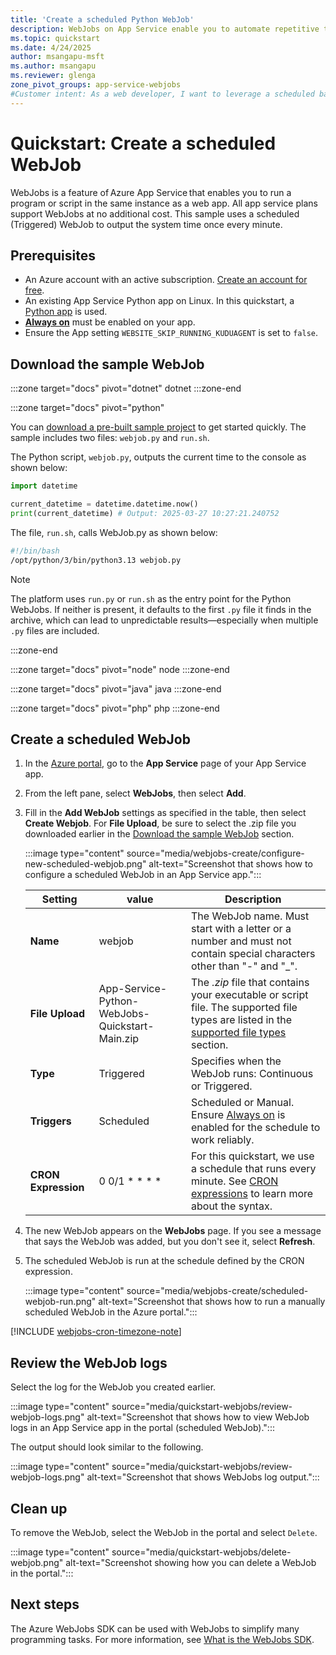 ```yaml
---
title: 'Create a scheduled Python WebJob'
description: WebJobs on App Service enable you to automate repetitive tasks on your app. Learn how to create scheduled WebJobs in Azure App Service.
ms.topic: quickstart
ms.date: 4/24/2025
author: msangapu-msft
ms.author: msangapu
ms.reviewer: glenga
zone_pivot_groups: app-service-webjobs
#Customer intent: As a web developer, I want to leverage a scheduled background task to keep my application running smoothly.
---
```


# Quickstart: Create a scheduled WebJob

WebJobs is a feature of Azure App Service that enables you to run a program or script in the same instance as a web app. All app service plans support WebJobs at no additional cost. This sample uses a scheduled (Triggered) WebJob to output the system time once every minute.  

## Prerequisites

- An Azure account with an active subscription. [Create an account for free](https://azure.microsoft.com/free/?ref=microsoft.com&utm_source=microsoft.com&utm_medium=docs&utm_campaign=visualstudio).
- An existing App Service Python app on Linux.  In this quickstart, a [Python app](quickstart-python) is used.
- **[Always on](configure-common.md?tabs=portal#configure-general-settings)** must be enabled on your app.
- Ensure the App setting `WEBSITE_SKIP_RUNNING_KUDUAGENT` is set to `false`.

## Download the sample WebJob

:::zone target="docs" pivot="dotnet"
dotnet
:::zone-end

:::zone target="docs" pivot="python"

You can [download a pre-built sample project](https://github.com/Azure-Samples/App-Service-Python-WebJobs-QuickStart/archive/refs/heads/main.zip) to get started quickly. The sample includes two files: `webjob.py` and `run.sh`.

The Python script, `webjob.py`, outputs the current time to the console as shown below:

```Python 
import datetime 

current_datetime = datetime.datetime.now() 
print(current_datetime) # Output: 2025-03-27 10:27:21.240752 
``` 

The file, `run.sh`, calls WebJob.py as shown below:

```Bash
#!/bin/bash
/opt/python/3/bin/python3.13 webjob.py
``` 

> [!NOTE]
> The platform uses `run.py` or `run.sh` as the entry point for the Python WebJobs. If neither is present, it defaults to the first `.py` file it finds in the archive, which can lead to unpredictable results—especially when multiple `.py` files are included.

:::zone-end

:::zone target="docs" pivot="node"
node
:::zone-end

:::zone target="docs" pivot="java"
java
:::zone-end

:::zone target="docs" pivot="php"
php
:::zone-end


## Create a scheduled WebJob

1. In the [Azure portal](https://portal.azure.com), go to the **App Service** page of your App Service app.

1. From the left pane, select **WebJobs**, then select **Add**.

1. Fill in the **Add WebJob** settings as specified in the table, then select **Create Webjob**. For **File Upload**, be sure to select the .zip file you downloaded earlier in the [Download the sample WebJob](#download-the-sample-webjob) section.

    :::image type="content" source="media/webjobs-create/configure-new-scheduled-webjob.png" alt-text="Screenshot that shows how to configure a scheduled WebJob in an App Service app.":::

   | Setting      | value   | Description  |
   | ------------ | ----------------- | ------------ |
   | **Name** | webjob | The WebJob name. Must start with a letter or a number and must not contain special characters other than "-" and "_". |
   | **File Upload** | App-Service-Python-WebJobs-Quickstart-Main.zip | The *.zip* file that contains your executable or script file. The supported file types are listed in the [supported file types](webjobs-create.md?tabs=windowscode#acceptablefiles) section. |
   | **Type** | Triggered | Specifies when the WebJob runs: Continuous or Triggered. |
   | **Triggers** | Scheduled | Scheduled or Manual. Ensure [Always on](configure-common.md?tabs=portal#configure-general-settings) is enabled for the schedule to work reliably.|
   | **CRON Expression** | 0 0/1 * * * * | For this quickstart, we use a schedule that runs every minute. See [CRON expressions](webjobs-create.md?tabs=windowscode#ncrontab-expressions) to learn more about the syntax. |

1. The new WebJob appears on the **WebJobs** page. If you see a message that says the WebJob was added, but you don't see it, select **Refresh**. 

1. The scheduled WebJob is run at the schedule defined by the CRON expression. 

    :::image type="content" source="media/webjobs-create/scheduled-webjob-run.png" alt-text="Screenshot that shows how to run a manually scheduled WebJob in the Azure portal.":::

[!INCLUDE [webjobs-cron-timezone-note](../../includes/webjobs-cron-timezone-note.md)]

## Review the WebJob logs

Select the log for the WebJob you created earlier.

:::image type="content" source="media/quickstart-webjobs/review-webjob-logs.png" alt-text="Screenshot that shows how to view WebJob logs in an App Service app in the portal (scheduled WebJob).":::


The output should look similar to the following.

:::image type="content" source="media/quickstart-webjobs/review-webjob-logs.png" alt-text="Screenshot that shows WebJobs log output.":::



## Clean up

To remove the WebJob, select the WebJob in the portal and select `Delete`.

:::image type="content" source="media/quickstart-webjobs/delete-webjob.png" alt-text="Screenshot showing how you can delete a WebJob in the portal.":::

## <a name="NextSteps"></a> Next steps

The Azure WebJobs SDK can be used with WebJobs to simplify many programming tasks. For more information, see [What is the WebJobs SDK](https://github.com/Azure/azure-webjobs-sdk/wiki).